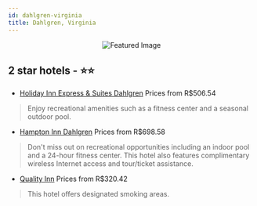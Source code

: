 ```yaml
---
id: dahlgren-virginia
title: Dahlgren, Virginia
---
```


<center><img src="https://i.travelapi.com/hotels/1000000/540000/531100/531070/658efe37_z.jpg" alt="Featured Image" /></center>


##  2 star hotels - ⭐️⭐️

-    [Holiday Inn Express & Suites Dahlgren](https://us.hurb.com/hotels/dahlgren/holiday-inn-express-suites-dahlgren-JNP-JP088839?cmp=18055) Prices from R$506.54
   > Enjoy recreational amenities such as a fitness center and a seasonal outdoor pool.
-    [Hampton Inn Dahlgren](https://us.hurb.com/hotels/dahlgren/hampton-inn-dahlgren-JNP-JP256460?cmp=18055) Prices from R$698.58
   > Don't miss out on recreational opportunities including an indoor pool and a 24-hour fitness center. This hotel also features complimentary wireless Internet access and tour/ticket assistance.
-    [Quality Inn](https://us.hurb.com/hotels/dahlgren/quality-inn-JNP-JP987217?cmp=18055) Prices from R$320.42
   > This hotel offers designated smoking areas.

